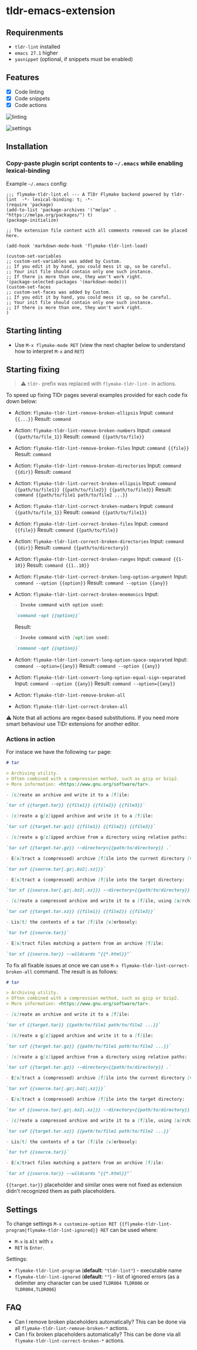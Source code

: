 # tldr-emacs-extension

## Requirenments

- `tldr-lint` installed
- `emacs 27.1` higher
- `yasnippet` (optional, if snippets must be enabled)

## Features

- [x] Code linting
- [x] Code snippets
- [x] Code actions

![linting](./assets/screenshot.png)

![settings](./assets/settings-screenshot.png)

## Installation

### Copy-paste plugin script contents to `~/.emacs` while enabling lexical-binding

Example `~/.emacs` config:

```emacs
;;; flymake-tldr-lint.el --- A TlDr Flymake backend powered by tldr-lint  -*- lexical-binding: t; -*-
(require 'package)
(add-to-list 'package-archives '("melpa" . "https://melpa.org/packages/") t)
(package-initialize)

;; The extension file content with all comments removed can be placed here.

(add-hook 'markdown-mode-hook 'flymake-tldr-lint-load)

(custom-set-variables
;; custom-set-variables was added by Custom.
;; If you edit it by hand, you could mess it up, so be careful.
;; Your init file should contain only one such instance.
;; If there is more than one, they won't work right.
'(package-selected-packages '(markdown-mode)))
(custom-set-faces
;; custom-set-faces was added by Custom.
;; If you edit it by hand, you could mess it up, so be careful.
;; Your init file should contain only one such instance.
;; If there is more than one, they won't work right.
)
```

## Starting linting

- Use `M-x flymake-mode RET` (view the next chapter below to understand how to interpret `M-x` and `RET`)

## Starting fixing

> ⚠️ `tldr-` prefix was replaced with `flymake-tldr-lint-` in actions.

To speed up fixing TlDr pages several examples provided for each code fix down below:

- Action: `flymake-tldr-lint-remove-broken-ellipsis`
  Input: `command {{...}}`
  Result: `command`
- Action: `flymake-tldr-lint-remove-broken-numbers`
  Input: `command {{path/to/file_1}}`
  Result: `command {{path/to/file}}`
- Action: `flymake-tldr-lint-remove-broken-files`
  Input: `command {{file}}`
  Result: `command`
- Action: `flymake-tldr-lint-remove-broken-directories`
  Input: `command {{dir}}`
  Result: `command`
- Action: `flymake-tldr-lint-correct-broken-ellipsis`
  Input: `command {{path/to/file1}} {{path/to/file2}} {{path/to/file3}}`
  Result: `command {{path/to/file1 path/to/file2 ...}}`
- Action: `flymake-tldr-lint-correct-broken-numbers`
  Input: `command {{path/to/file_1}}`
  Result: `command {{path/to/file1}}`
- Action: `flymake-tldr-lint-correct-broken-files`
  Input: `command {{file}}`
  Result: `command {{path/to/file}}`
- Action: `flymake-tldr-lint-correct-broken-directories`
  Input: `command {{dir}}`
  Result: `command {{path/to/directory}}`
- Action: `flymake-tldr-lint-correct-broken-ranges`
  Input: `command {{1-10}}`
  Result: `command {{1..10}}`
- Action: `flymake-tldr-lint-correct-broken-long-option-argument`
  Input: `command --option {{option}}`
  Result: `command --option {{any}}`
- Action: `flymake-tldr-lint-correct-broken-mnemonics`
  Input:

  ```md
  - Invoke command with option used:

  `command -opt {{option}}`
  ```

  Result:

  ```md
  - Invoke command with [opt]ion used:

  `command -opt {{option}}`
  ```

- Action: `flymake-tldr-lint-convert-long-option-space-separated`
  Input: `command --option={{any}}`
  Result: `command --option {{any}}`
- Action: `flymake-tldr-lint-convert-long-option-equal-sign-separated`
  Input: `command --option {{any}}`
  Result: `command --option={{any}}`
- Action: `flymake-tldr-lint-remove-broken-all`
- Action: `flymake-tldr-lint-correct-broken-all`

⚠️ Note that all actions are regex-based substitutions. If you need more smart behaviour use TlDr extensions for another editor.

### Actions in action

For instace we have the following `tar` page:

```md
# tar

> Archiving utility.
> Often combined with a compression method, such as gzip or bzip2.
> More information: <https://www.gnu.org/software/tar>.

- [c]reate an archive and write it to a [f]ile:

`tar cf {{target.tar}} {{file1}} {{file2}} {{file3}}`

- [c]reate a g[z]ipped archive and write it to a [f]ile:

`tar czf {{target.tar.gz}} {{file1}} {{file2}} {{file3}}`

- [c]reate a g[z]ipped archive from a directory using relative paths:

`tar czf {{target.tar.gz}} --directory={{path/to/directory}} .`

- E[x]tract a (compressed) archive [f]ile into the current directory [v]erbosely:

`tar xvf {{source.tar[.gz|.bz2|.xz]}}`

- E[x]tract a (compressed) archive [f]ile into the target directory:

`tar xf {{source.tar[.gz|.bz2|.xz]}} --directory={{path/to/directory}}`

- [c]reate a compressed archive and write it to a [f]ile, using [a]rchive suffix to determine the compression program:

`tar caf {{target.tar.xz}} {{file1}} {{file2}} {{file3}}`

- Lis[t] the contents of a tar [f]ile [v]erbosely:

`tar tvf {{source.tar}}`

- E[x]tract files matching a pattern from an archive [f]ile:

`tar xf {{source.tar}} --wildcards "{{*.html}}"`
```

To fix all fixable issues at once we can use `M-x flymake-tldr-lint-correct-broken-all` command. The result is as follows:

```md
# tar

> Archiving utility.
> Often combined with a compression method, such as gzip or bzip2.
> More information: <https://www.gnu.org/software/tar>.

- [c]reate an archive and write it to a [f]ile:

`tar cf {{target.tar}} {{path/to/file1 path/to/file2 ...}}`

- [c]reate a g[z]ipped archive and write it to a [f]ile:

`tar czf {{target.tar.gz}} {{path/to/file1 path/to/file2 ...}}`

- [c]reate a g[z]ipped archive from a directory using relative paths:

`tar czf {{target.tar.gz}} --directory={{path/to/directory}} .`

- E[x]tract a (compressed) archive [f]ile into the current directory [v]erbosely:

`tar xvf {{source.tar[.gz|.bz2|.xz]}}`

- E[x]tract a (compressed) archive [f]ile into the target directory:

`tar xf {{source.tar[.gz|.bz2|.xz]}} --directory={{path/to/directory}}`

- [c]reate a compressed archive and write it to a [f]ile, using [a]rchive suffix to determine the compression program:

`tar caf {{target.tar.xz}} {{path/to/file1 path/to/file2 ...}}`

- Lis[t] the contents of a tar [f]ile [v]erbosely:

`tar tvf {{source.tar}}`

- E[x]tract files matching a pattern from an archive [f]ile:

`tar xf {{source.tar}} --wildcards "{{*.html}}"`
```

`{{target.tar}}` placeholder and similar ones were not fixed as extension didn't recognized them as path placeholders.

## Settings

To change settings `M-x customize-option RET {{flymake-tldr-lint-program|flymake-tldr-lint-ignored}} RET` can be used where:

- `M-x` is `Alt` with `x`
- `RET` is `Enter`.

Settings:

- `flymake-tldr-lint-program` (**default**: `"tldr-lint"`) - executable name
- `flymake-tldr-lint-ignored` (**default**: `""`) - list of ignored errors (as a delimiter any character can be used `TLDR004 TLDR006` or `TLDR004,TLDR006`)

## FAQ

- Can I remove broken placeholders automatically?
  This can be done via all `flymake-tldr-lint-remove-broken-*` actions.
- Can I fix broken placeholders automatically?
  This can be done via all `flymake-tldr-lint-correct-broken-*` actions.
